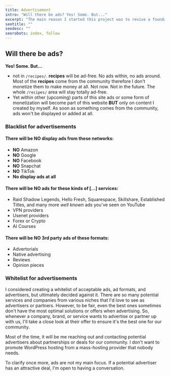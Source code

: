 ```yaml
---
title: Advertisement
intro: "Will there be ads? Yes! Some. But..."
excerpt: "The main reason I started this project was to revive a foundation of ProcessWire with a long history that has helped lots of developers tackle everyday tasks in ProcessWire. Making money with it wasn't and won't be my main focus. It's really just about bringing back this helpful tool for everyone to use."
seotitle: ""
seodesc: ""
seorobots: index, follow
---
```


## Will there be ads?

**Yes! Some. But...**

- not in `/recipes/`. **recipes** will be ad-free. No ads within, no ads around. Most of the **recipes** come from the community therefore I don't monetize them to make money at all. Not now. Not in the future. The whole `/recipes/` area will stay totally ad-free.
- Yet within other (upcoming) parts of this site ads or some form of monetization will become part of this website **BUT** only on content I created by myself. As soon as something comes from the community, ads won't be displayed or added at all.

### Blacklist for advertisements

#### There will be NO display ads from these networks:

- **NO** Amazon
- **NO** Google
- **NO** Facebook
- **NO** Snapchat
- **NO** TikTok
- **No display ads at all**

#### There will be NO ads for these kinds of [...] services:

- Raid Shadow Legends, Hello Fresh, Squarespace, Skillshare, Established Titles, and many more _well known_ ads you've seen on YouTube
- VPN providers
- Usenet providers
- Forex or Crypto
- AI Courses

#### There will be NO 3rd party ads of these formats:

- Advertorials
- Native advertising
- Reviews
- Opinion pieces

### Whitelist for advertisements

I considered creating a whitelist of acceptable ads, ad formats, and advertisers, but ultimately decided against it. There are so many potential services and companies from various niches that I'd love to see as advertisers or partners. However, to be fair, even the best ones sometimes don't have the most optimal solutions or offers when advertising. So, whenever a company, brand, or service wants to advertise or partner up with us, I'll take a close look at their offer to ensure it's the best one for our community.

Most of the time, it will be me reaching out and contacting potential advertisers about partnerships or deals for our community. I don't want to promote WordPress hosting from a mass-hosting provider that nobody needs.

To clarify once more, ads are not my main focus. If a potential advertiser has an attractive deal, I'm open to having a conversation.
